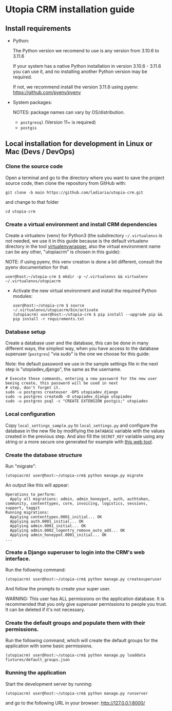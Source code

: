 # Utopia CRM installation guide

## Install requirements

- Python:

  The Python version we recomend to use is any version from 3.10.6 to 3.11.6

  If your system has a native Python installation in version 3.10.6 - 3.11.6 you can use it, and no installing another Python version may be required.

  If not, we recommend install the version 3.11.6 using pyenv: https://github.com/pyenv/pyenv

- System packages:

  NOTES: package names can vary by OS/distribution.

  * `postgresql` (Version 11+ is required)
  * `postgis`

## Local installation for development in Linux or Mac (Devs / DevOps)

### Clone the source code

Open a terminal and go to the directory where you want to save the project source code, then clone the repository from GitHub with:

`git clone -b main https://github.com/ladiaria/utopia-crm.git`

and change to that folder

`cd utopia-crm`

### Create a virtual environment and install CRM dependencies

Create a virtualenv (venv) for Python3 (the subdirectory `~/.virtualenvs` is not needed, we use it in this guide because is the default virtualenv directory in the tool [virtualenvwrapper](https://virtualenvwrapper.readthedocs.io/), also the virtual environment name can be any other, "utopiacrm" is chosen in this guide):

  NOTE: if using pyenv, this venv creation is done a bit different, consult the pyenv documentation for that.

  `user@host:~/utopia-crm $ mkdir -p ~/.virtualenvs && virtualenv ~/.virtualenvs/utopiacrm`

- Activate the new virtual environment and install the required Python modules:

  ```
  user@host:~/utopia-crm $ source ~/.virtualenvs/utopiacrm/bin/activate
  (utopiacrm) user@host:~/utopia-crm $ pip install --upgrade pip && pip install -r requirements.txt
  ```

### Database setup

Create a database user and the database, this can be done in many different ways, the simplest way, when you have access to the database superuser (`postgres`) "via sudo" is the one we choose for this guide:

Note: the default password we use in the sample settings file in the next step is "utopiadev_django", the same as the username.

```
# Execute these commands, entering a new password for the new user beeing create, this password will be used in next
# step, don't forget it.
sudo -u postgres createuser -DPS utopiadev_django
sudo -u postgres createdb -O utopiadev_django utopiadev
sudo -u postgres psql -c "CREATE EXTENSION postgis;" utopiadev
```

### Local configuration

Copy `local_settings_sample.py` to `local_settings.py` and configure the database in the new file by modifiying the `DATABASE` variable with the values created in the previous step. And also fill the `SECRET_KEY` variable using any string or a more secure one generated for example with [this web tool](https://djecrety.ir/).

### Create the database structure

Run "migrate":

`(utopiacrm) user@host:~/utopia-crm$ python manage.py migrate`

An output like this will appear:

```
Operations to perform:
  Apply all migrations: admin, admin_honeypot, auth, authtoken, community, contenttypes, core, invoicing, logistics, sessions, support, taggit
Running migrations:
  Applying contenttypes.0001_initial... OK
  Applying auth.0001_initial... OK
  Applying admin.0001_initial... OK
  Applying admin.0002_logentry_remove_auto_add... OK
  Applying admin_honeypot.0001_initial... OK
...
```

### Create a Django superuser to login into the CRM's web interface.

Run the following command:

```
(utopiacrm) user@host:~/utopia-crm$ python manage.py createsuperuser
```

And follow the prompts to create your super user.

WARNING: This user has ALL permissions on the application database. It is recommended that you only give superuser permissions to people you trust. It can be deleted if it's not necessary.

### Create the default groups and populate them with their permissions.

Run the following command, which will create the default groups for the application with some basic permissions.

```
(utopiacrm) user@host:~/utopia-crm$ python manage.py loaddata fixtures/default_groups.json
```

### Running the application

Start the development server by running:

```
(utopiacrm) user@host:~/utopia-crm$ python manage.py runserver
```

and go to the following URL in your browser: http://127.0.0.1:8000/
